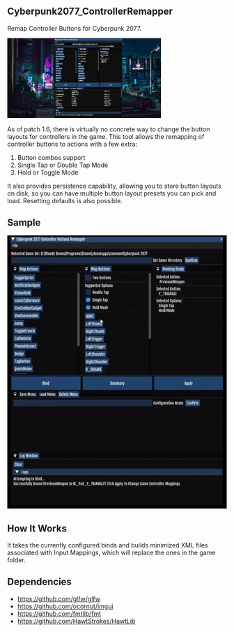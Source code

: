 ## Cyberpunk2077\_ControllerRemapper

Remap Controller Buttons for Cyberpunk 2077.

<img src="https://github.com/HawtStrokes/Cyberpunk2077_ControllerRemapper/blob/main/Resources/SampleImage.png" width=70% height=70%>

As of patch 1.6, there is virtually no concrete way to change the button layouts for controllers in the game. This tool allows the remapping of controller buttons to actions with a few extra:

1.  Button combos support
2.  Single Tap or Double Tap Mode
3.  Hold or Toggle Mode

It also provides persistence capability, allowing you to store button layouts on disk, so you can have multiple button layout presets you can pick and load. Resetting defaults is also possible.

## **Sample**

![Cyberpunk2077_ControllerRemapper Gif Sample](/Resources/CyberpunkControllerRemapperSample.gif)

## **How It Works**

It takes the currently configured binds and builds minimized XML files associated with Input Mappings, which will replace the ones in the game folder.

## **Dependencies**

- https://github.com/glfw/glfw
- https://github.com/ocornut/imgui
- https://github.com/fmtlib/fmt
- https://github.com/HawtStrokes/HawtLib
